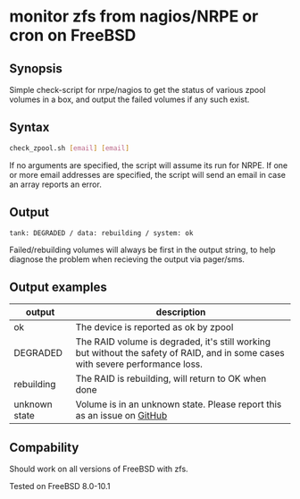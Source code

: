 # monitor zfs from nagios/NRPE or cron on FreeBSD

## Synopsis

Simple check-script for nrpe/nagios to get the status of various zpool volumes in a box, and output the failed volumes if any such exist.

## Syntax

``` bash
check_zpool.sh [email] [email]
```

If no arguments are specified, the script will assume its run for NRPE. If one or more email addresses are specified, the script will send an email in case an array reports an error.

## Output

`tank: DEGRADED / data: rebuilding / system: ok`

Failed/rebuilding volumes will always be first in the output string, to help diagnose the problem when recieving the output via pager/sms.

## Output examples

| output | description |
| -- | -- |
| ok | The device is reported as ok by zpool |
| DEGRADED | The RAID volume is degraded, it's still working but without the safety of RAID, and in some cases with severe performance loss. |
| rebuilding | The RAID is rebuilding, will return to OK when done |
| unknown state | Volume is in an unknown state. Please report this as an issue on [GitHub](https://github.com/Klintrup/check_zpool/issues) |

## Compability

Should work on all versions of FreeBSD with zfs.

Tested on FreeBSD 8.0-10.1